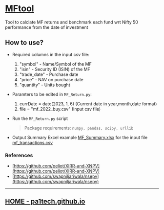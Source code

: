 <head>
	<meta property="twitter:card" content="summary" />
	<meta property="twitter:title" content="MF Tool - Pa1Tech" />
	<meta property="twitter:image" content="https://repository-images.githubusercontent.com/586988946/d73e2efd-23c5-43e1-9c4b-1cce133a84ec" />
	<meta property="twitter:site" content="https://pa1tech.github.io/" />	
</head>

# [MFtool](https://github.com/pa1tech/MFtool)

Tool to calclate MF returns and benchmark each fund wrt Nifty 50 performance from the date of investment

## How to use?
* Required columns in the input csv file:
	1. "symbol" - Name/Symbol of the MF
	2. "isin" - Security ID (ISIN) of the MF
	3. "trade_date" - Purchase date
	4. "price" - NAV on purchase date
	5. "quantity" - Units bought
* Paramters to be edited in `MF_Return.py`:
	1. currDate = date(2023, 1, 6) (Current date in year,month,date format)
	2. file = "mf_2022_buy.csv" (Input csv file)

* Run the `MF_Return.py` script
	> Package requirements: `numpy, pandas, scipy, urllib`
* Output Summary Excel example [MF_Summary.xlsx](https://github.com/pa1tech/MFtool/blob/main/MF_Summary.xlsx?raw=true) for the input file [mf_transactions.csv](https://github.com/pa1tech/MFtool/blob/main/mf_transactions.csv)

### References
* [https://github.com/peliot/XIRR-and-XNPV](https://github.com/peliot/XIRR-and-XNPV)
* [https://github.com/swapniljariwala/nsepy](https://github.com/swapniljariwala/nsepy)


***

## [HOME - pa1tech.github.io](https://pa1tech.github.io/)
